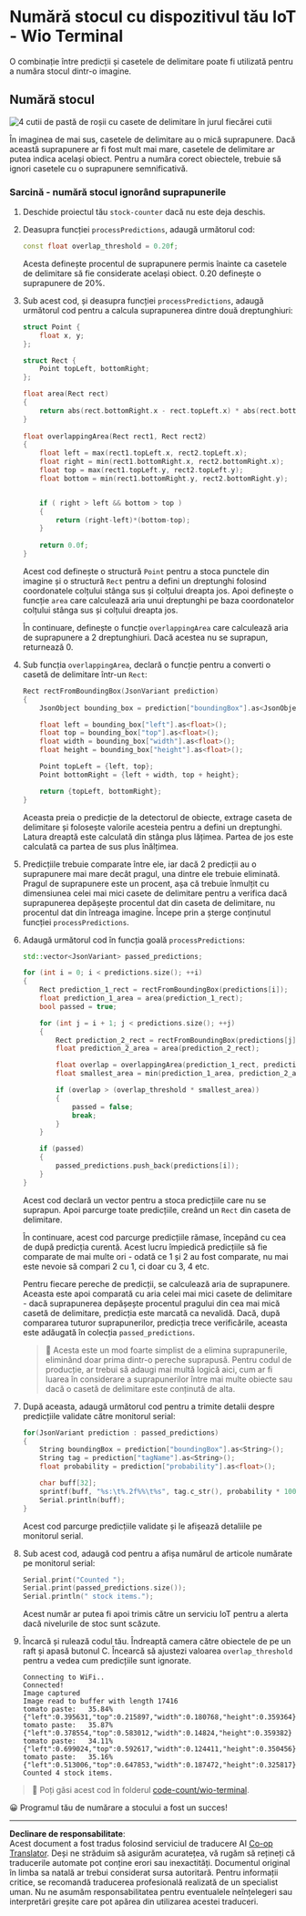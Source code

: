 <!--
CO_OP_TRANSLATOR_METADATA:
{
  "original_hash": "0b2ae20b0fc8e73c9598dea937cac038",
  "translation_date": "2025-08-28T10:52:05+00:00",
  "source_file": "5-retail/lessons/2-check-stock-device/wio-terminal-count-stock.md",
  "language_code": "ro"
}
-->
# Numără stocul cu dispozitivul tău IoT - Wio Terminal

O combinație între predicții și casetele de delimitare poate fi utilizată pentru a număra stocul dintr-o imagine.

## Numără stocul

![4 cutii de pastă de roșii cu casete de delimitare în jurul fiecărei cutii](../../../../../translated_images/rpi-stock-with-bounding-boxes.b5540e2ecb7cd49f1271828d3be412671d950e87625c5597ea97c90f11e01097.ro.jpg)

În imaginea de mai sus, casetele de delimitare au o mică suprapunere. Dacă această suprapunere ar fi fost mult mai mare, casetele de delimitare ar putea indica același obiect. Pentru a număra corect obiectele, trebuie să ignori casetele cu o suprapunere semnificativă.

### Sarcină - numără stocul ignorând suprapunerile

1. Deschide proiectul tău `stock-counter` dacă nu este deja deschis.

1. Deasupra funcției `processPredictions`, adaugă următorul cod:

    ```cpp
    const float overlap_threshold = 0.20f;
    ```

    Acesta definește procentul de suprapunere permis înainte ca casetele de delimitare să fie considerate același obiect. 0.20 definește o suprapunere de 20%.

1. Sub acest cod, și deasupra funcției `processPredictions`, adaugă următorul cod pentru a calcula suprapunerea dintre două dreptunghiuri:

    ```cpp
    struct Point {
        float x, y;
    };

    struct Rect {
        Point topLeft, bottomRight;
    };

    float area(Rect rect)
    {
        return abs(rect.bottomRight.x - rect.topLeft.x) * abs(rect.bottomRight.y - rect.topLeft.y);
    }
     
    float overlappingArea(Rect rect1, Rect rect2)
    {
        float left = max(rect1.topLeft.x, rect2.topLeft.x);
        float right = min(rect1.bottomRight.x, rect2.bottomRight.x);
        float top = max(rect1.topLeft.y, rect2.topLeft.y);
        float bottom = min(rect1.bottomRight.y, rect2.bottomRight.y);
    
    
        if ( right > left && bottom > top )
        {
            return (right-left)*(bottom-top);
        }
        
        return 0.0f;
    }
    ```

    Acest cod definește o structură `Point` pentru a stoca punctele din imagine și o structură `Rect` pentru a defini un dreptunghi folosind coordonatele colțului stânga sus și colțului dreapta jos. Apoi definește o funcție `area` care calculează aria unui dreptunghi pe baza coordonatelor colțului stânga sus și colțului dreapta jos.

    În continuare, definește o funcție `overlappingArea` care calculează aria de suprapunere a 2 dreptunghiuri. Dacă acestea nu se suprapun, returnează 0.

1. Sub funcția `overlappingArea`, declară o funcție pentru a converti o casetă de delimitare într-un `Rect`:

    ```cpp
    Rect rectFromBoundingBox(JsonVariant prediction)
    {
        JsonObject bounding_box = prediction["boundingBox"].as<JsonObject>();
    
        float left = bounding_box["left"].as<float>();
        float top = bounding_box["top"].as<float>();
        float width = bounding_box["width"].as<float>();
        float height = bounding_box["height"].as<float>();
    
        Point topLeft = {left, top};
        Point bottomRight = {left + width, top + height};
    
        return {topLeft, bottomRight};
    }
    ```

    Aceasta preia o predicție de la detectorul de obiecte, extrage caseta de delimitare și folosește valorile acesteia pentru a defini un dreptunghi. Latura dreaptă este calculată din stânga plus lățimea. Partea de jos este calculată ca partea de sus plus înălțimea.

1. Predicțiile trebuie comparate între ele, iar dacă 2 predicții au o suprapunere mai mare decât pragul, una dintre ele trebuie eliminată. Pragul de suprapunere este un procent, așa că trebuie înmulțit cu dimensiunea celei mai mici casete de delimitare pentru a verifica dacă suprapunerea depășește procentul dat din caseta de delimitare, nu procentul dat din întreaga imagine. Începe prin a șterge conținutul funcției `processPredictions`.

1. Adaugă următorul cod în funcția goală `processPredictions`:

    ```cpp
    std::vector<JsonVariant> passed_predictions;

    for (int i = 0; i < predictions.size(); ++i)
    {
        Rect prediction_1_rect = rectFromBoundingBox(predictions[i]);
        float prediction_1_area = area(prediction_1_rect);
        bool passed = true;

        for (int j = i + 1; j < predictions.size(); ++j)
        {
            Rect prediction_2_rect = rectFromBoundingBox(predictions[j]);
            float prediction_2_area = area(prediction_2_rect);

            float overlap = overlappingArea(prediction_1_rect, prediction_2_rect);
            float smallest_area = min(prediction_1_area, prediction_2_area);

            if (overlap > (overlap_threshold * smallest_area))
            {
                passed = false;
                break;
            }
        }

        if (passed)
        {
            passed_predictions.push_back(predictions[i]);
        }
    }
    ```

    Acest cod declară un vector pentru a stoca predicțiile care nu se suprapun. Apoi parcurge toate predicțiile, creând un `Rect` din caseta de delimitare.

    În continuare, acest cod parcurge predicțiile rămase, începând cu cea de după predicția curentă. Acest lucru împiedică predicțiile să fie comparate de mai multe ori - odată ce 1 și 2 au fost comparate, nu mai este nevoie să compari 2 cu 1, ci doar cu 3, 4 etc.

    Pentru fiecare pereche de predicții, se calculează aria de suprapunere. Aceasta este apoi comparată cu aria celei mai mici casete de delimitare - dacă suprapunerea depășește procentul pragului din cea mai mică casetă de delimitare, predicția este marcată ca nevalidă. Dacă, după compararea tuturor suprapunerilor, predicția trece verificările, aceasta este adăugată în colecția `passed_predictions`.

    > 💁 Acesta este un mod foarte simplist de a elimina suprapunerile, eliminând doar prima dintr-o pereche suprapusă. Pentru codul de producție, ar trebui să adaugi mai multă logică aici, cum ar fi luarea în considerare a suprapunerilor între mai multe obiecte sau dacă o casetă de delimitare este conținută de alta.

1. După aceasta, adaugă următorul cod pentru a trimite detalii despre predicțiile validate către monitorul serial:

    ```cpp
    for(JsonVariant prediction : passed_predictions)
    {
        String boundingBox = prediction["boundingBox"].as<String>();
        String tag = prediction["tagName"].as<String>();
        float probability = prediction["probability"].as<float>();

        char buff[32];
        sprintf(buff, "%s:\t%.2f%%\t%s", tag.c_str(), probability * 100.0, boundingBox.c_str());
        Serial.println(buff);
    }
    ```

    Acest cod parcurge predicțiile validate și le afișează detaliile pe monitorul serial.

1. Sub acest cod, adaugă cod pentru a afișa numărul de articole numărate pe monitorul serial:

    ```cpp
    Serial.print("Counted ");
    Serial.print(passed_predictions.size());
    Serial.println(" stock items.");
    ```

    Acest număr ar putea fi apoi trimis către un serviciu IoT pentru a alerta dacă nivelurile de stoc sunt scăzute.

1. Încarcă și rulează codul tău. Îndreaptă camera către obiectele de pe un raft și apasă butonul C. Încearcă să ajustezi valoarea `overlap_threshold` pentru a vedea cum predicțiile sunt ignorate.

    ```output
    Connecting to WiFi..
    Connected!
    Image captured
    Image read to buffer with length 17416
    tomato paste:   35.84%  {"left":0.395631,"top":0.215897,"width":0.180768,"height":0.359364}
    tomato paste:   35.87%  {"left":0.378554,"top":0.583012,"width":0.14824,"height":0.359382}
    tomato paste:   34.11%  {"left":0.699024,"top":0.592617,"width":0.124411,"height":0.350456}
    tomato paste:   35.16%  {"left":0.513006,"top":0.647853,"width":0.187472,"height":0.325817}
    Counted 4 stock items.
    ```

> 💁 Poți găsi acest cod în folderul [code-count/wio-terminal](../../../../../5-retail/lessons/2-check-stock-device/code-count/wio-terminal).

😀 Programul tău de numărare a stocului a fost un succes!

---

**Declinare de responsabilitate**:  
Acest document a fost tradus folosind serviciul de traducere AI [Co-op Translator](https://github.com/Azure/co-op-translator). Deși ne străduim să asigurăm acuratețea, vă rugăm să rețineți că traducerile automate pot conține erori sau inexactități. Documentul original în limba sa natală ar trebui considerat sursa autoritară. Pentru informații critice, se recomandă traducerea profesională realizată de un specialist uman. Nu ne asumăm responsabilitatea pentru eventualele neînțelegeri sau interpretări greșite care pot apărea din utilizarea acestei traduceri.